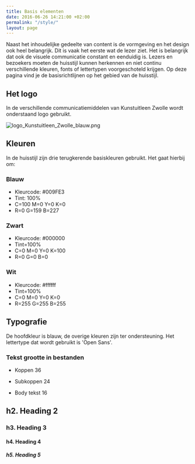 ```yaml
---
title: Basis elementen
date: 2016-06-26 14:21:00 +02:00
permalink: "/style/"
layout: page
---
```


Naast het inhoudelijke gedeelte van content is de vormgeving en het design ook heel belangrijk. Dit is vaak het eerste wat de lezer ziet. Het is belangrijk dat ook de visuele communicatie constant en eenduidig is. Lezers en bezoekers moeten de huisstijl kunnen herkennen en niet continu verschillende kleuren, fonts of lettertypen voorgeschoteld krijgen. Op deze pagina vind je de basisrichtlijnen op het gebied van de huisstijl. 

## Het logo
In de verschillende communicatiemiddelen van Kunstuitleen Zwolle wordt onderstaand logo gebruikt. 

![logo_Kunstuitleen_Zwolle_blauw.png](/uploads/logo_Kunstuitleen_Zwolle_blauw.png)

## Kleuren
In de huisstijl zijn drie terugkerende basiskleuren gebruikt. Het gaat hierbij om:

### Blauw
- Kleurcode: #009FE3
- Tint: 100%
- C=100 M=0 Y=0 K=0
- R=0 G=159 B=227

### Zwart 
- Kleurcode: #000000
- Tint=100%
- C=0 M=0 Y=0 K=100
- R=0 G=0 B=0

### Wit
- Kleurcode: #ffffff
- Tint=100%
- C=0 M=0 Y=0 K=0
- R=255 G=255 B=255

## Typografie
De hoofdkleur is blauw, de overige kleuren zijn ter ondersteuning. Het lettertype dat wordt gebruikt is 'Open Sans'. 

### Tekst grootte in bestanden
* Koppen 
36

* Subkoppen 
24

* Body tekst
16



## h2. Heading 2

### h3. Heading 3

#### h4. Heading 4

##### h5. Heading 5
